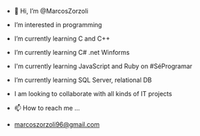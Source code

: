 - 👋 Hi, I’m @MarcosZorzoli
-  I’m interested in programming
-  I’m currently learning C and C++
-  I’m currently learning C# .net Winforms
-  I'm currently learning JavaScript and Ruby on #SéProgramar
-  I’m currently learning SQL Server, relational DB 
-  I am looking to collaborate with all kinds of IT projects


- 📫 How to reach me ...
- marcoszorzoli96@gmail.com

